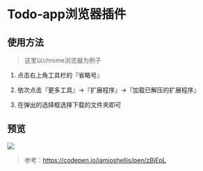 # Todo-app浏览器插件

## 使用方法

> 这里以chrome浏览器为例子

1. 点击右上角工具栏的『省略号』

2. 依次点击『更多工具』->『扩展程序』->『加载已解压的扩展程序』

3. 在弹出的选择框选择下载的文件夹即可

   

## 预览

![](https://s1.ax1x.com/2020/05/29/tmyj4x.jpg)

> 参考：https://codepen.io/iamjoshellis/pen/zBjEpL